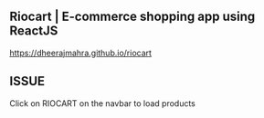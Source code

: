 
## Riocart | E-commerce shopping app using ReactJS
https://dheerajmahra.github.io/riocart

## ISSUE
Click on RIOCART on the navbar to load products
